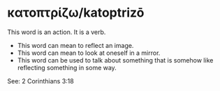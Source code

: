 # κατοπτρίζω/katoptrizō
This word is an action. It is a verb.

* This word can mean to reflect an image.
* This word can mean to look at oneself in a mirror. 
* This word can be used to talk about something that is somehow like reflecting something in some way. 

See: 2 Corinthians 3:18
